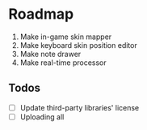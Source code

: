 # Roadmap
1. Make in-game skin mapper
1. Make keyboard skin position editor
1. Make note drawer
1. Make real-time processor
## Todos
- [ ] Update third-party libraries' license
- [ ] Uploading all